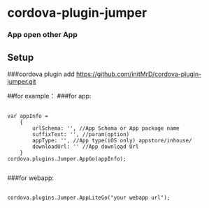 # cordova-plugin-jumper

### App open other App

## Setup

###cordova plugin add https://github.com/initMrD/cordova-plugin-jumper.git

##for example：
###for app:
<pre>
    <code>
var appInfo =
    {
        urlSchema: '', //App Schema or App package name
        suffixText: '', //param(option)
        appType: '', //App type(iOS only) appstore/inhouse/ 
        downloadUrl: '' //App download Url
    }
cordova.plugins.Jumper.AppGo(appInfo);
    </code>
</pre>

###for webapp:
<pre>
    <code>
cordova.plugins.Jumper.AppLiteGo("your webapp url");
    </code>
</pre>

